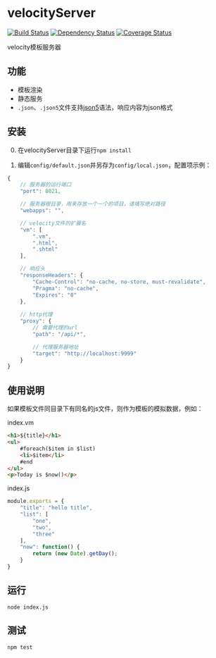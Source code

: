 # velocityServer

[![Build Status](https://travis-ci.org/holyzfy/velocityServer.svg)](https://travis-ci.org/holyzfy/velocityServer)
[![Dependency Status](https://david-dm.org/holyzfy/velocityServer.svg)](https://david-dm.org/holyzfy/velocityServer)
[![Coverage Status](https://coveralls.io/repos/holyzfy/velocityServer/badge.svg?branch=master&service=github)](https://coveralls.io/github/holyzfy/velocityServer?branch=master)

velocity模板服务器

## 功能

 - 模板渲染
 - 静态服务
 - `.json`、`.json5`文件支持[json5](https://github.com/json5/json5)语法，响应内容为json格式

## 安装

0. 在velocityServer目录下运行`npm install`

0. 编辑`config/default.json`并另存为`config/local.json`，配置项示例：

```js
{
    // 服务器的运行端口
    "port": 8021,

    // 服务器根目录，用来存放一个一个的项目，请填写绝对路径
    "webapps": "",

    // velocity文件的扩展名
    "vm": [
        ".vm",
        ".html",
        ".shtml"
    ],

    // 响应头
    "responseHeaders": {
        "Cache-Control": "no-cache, no-store, must-revalidate",
        "Pragma": "no-cache",
        "Expires": "0"
    },
    
    // http代理
    "proxy": {
        // 需要代理的url
        "path": "/api/*",

        // 代理服务器地址
        "target": "http://localhost:9999"
    }
}
```

## 使用说明

如果模板文件同目录下有同名的js文件，则作为模板的模拟数据，例如：

index.vm

```html
<h1>${title}</h1>
<ul>
    #foreach($item in $list)
    <li>$item</li>
    #end
</ul>
<p>Today is $now()</p>
```

index.js

```js
module.exports = {
    "title": "hello title",
    "list": [
        "one",
        "two",
        "three"
    ],
    "now": function() {
        return (new Date).getDay();
    }
}
```

## 运行

    node index.js

## 测试

    npm test
